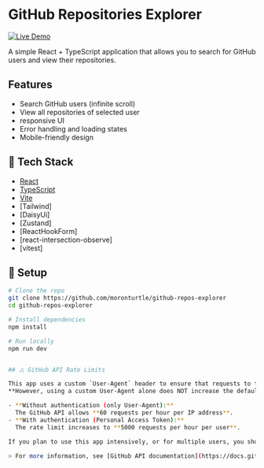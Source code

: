 # GitHub Repositories Explorer

[![Live Demo](https://img.shields.io/badge/Live-Demo-blue?logo=githubpages)](https://moronturtle.github.io/github-repos-explorer/)


A simple React + TypeScript application that allows you to search for GitHub users and view their repositories.

## Features

- Search GitHub users (infinite scroll)
- View all repositories of selected user
- responsive UI 
- Error handling and loading states
- Mobile-friendly design

## 🚀 Tech Stack

- [React](https://reactjs.org/)
- [TypeScript](https://www.typescriptlang.org/)
- [Vite](https://vitejs.dev/)
- [Tailwind]
- [DaisyUi]
- [Zustand]
- [ReactHookForm]
- [react-intersection-observe]
- [vitest]


## 🔧 Setup

```bash
# Clone the repo
git clone https://github.com/moronturtle/github-repos-explorer
cd github-repos-explorer

# Install dependencies
npm install

# Run locally
npm run dev


## ⚠️ GitHub API Rate Limits

This app uses a custom `User-Agent` header to ensure that requests to the GitHub API are accepted.  
**However, using a custom User-Agent alone does NOT increase the default rate limit.**

- **Without authentication (only User-Agent):**  
  The GitHub API allows **60 requests per hour per IP address**.
- **With authentication (Personal Access Token):**  
  The rate limit increases to **5000 requests per hour per user**.

If you plan to use this app intensively, or for multiple users, you should add your own [GitHub Personal Access Token](https://github.com/settings/tokens) in the API configuration to avoid hitting the low unauthenticated rate limit.

> For more information, see [GitHub API documentation](https://docs.github.com/en/rest/overview/resources-in-the-rest-api#rate-limiting).

